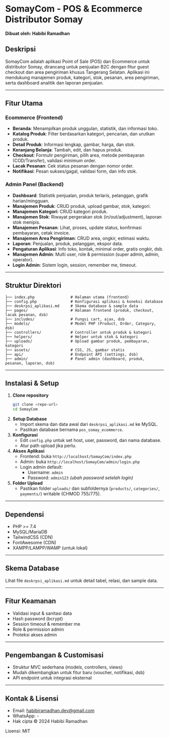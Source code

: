 # SomayCom - POS & Ecommerce Distributor Somay

**Dibuat oleh: Habibi Ramadhan**

## Deskripsi
SomayCom adalah aplikasi Point of Sale (POS) dan Ecommerce untuk distributor Somay, dirancang untuk penjualan B2C dengan fitur guest checkout dan area pengiriman khusus Tangerang Selatan. Aplikasi ini mendukung manajemen produk, kategori, stok, pesanan, area pengiriman, serta dashboard analitik dan laporan penjualan.

---

## Fitur Utama

### Ecommerce (Frontend)
- **Beranda**: Menampilkan produk unggulan, statistik, dan informasi toko.
- **Katalog Produk**: Filter berdasarkan kategori, pencarian, dan urutkan produk.
- **Detail Produk**: Informasi lengkap, gambar, harga, dan stok.
- **Keranjang Belanja**: Tambah, edit, dan hapus produk.
- **Checkout**: Formulir pengiriman, pilih area, metode pembayaran (COD/Transfer), validasi minimum order.
- **Lacak Pesanan**: Cek status pesanan dengan nomor order.
- **Notifikasi**: Pesan sukses/gagal, validasi form, dan info stok.

### Admin Panel (Backend)
- **Dashboard**: Statistik penjualan, produk terlaris, pelanggan, grafik harian/mingguan.
- **Manajemen Produk**: CRUD produk, upload gambar, stok, kategori.
- **Manajemen Kategori**: CRUD kategori produk.
- **Manajemen Stok**: Riwayat pergerakan stok (in/out/adjustment), laporan stok menipis.
- **Manajemen Pesanan**: Lihat, proses, update status, konfirmasi pembayaran, cetak invoice.
- **Manajemen Area Pengiriman**: CRUD area, ongkir, estimasi waktu.
- **Laporan**: Penjualan, produk, pelanggan, ekspor data.
- **Pengaturan Aplikasi**: Info toko, kontak, minimal order, gratis ongkir, dsb.
- **Manajemen Admin**: Multi user, role & permission (super admin, admin, operator).
- **Login Admin**: Sistem login, session, remember me, timeout.

---

## Struktur Direktori

```
├── index.php                # Halaman utama (frontend)
├── config.php               # Konfigurasi aplikasi & koneksi database
├── deskrpsi_aplikasi.md     # Skema database & sample data
├── pages/                   # Halaman frontend (produk, checkout, lacak pesanan, dsb)
├── includes/                # Fungsi cart, ajax, dsb
├── models/                  # Model PHP (Product, Order, Category, dsb)
├── controllers/             # Controller untuk produk & kategori
├── helpers/                 # Helper untuk stok & kategori
├── uploads/                 # Upload gambar produk, pembayaran, kategori
├── assets/                  # CSS, JS, gambar statis
├── api/                     # Endpoint API (settings, dsb)
├── admin/                   # Panel admin (dashboard, produk, pesanan, laporan, dsb)
```

---

## Instalasi & Setup

1. **Clone repository**
   ```bash
   git clone <repo-url>
   cd SomayCom
   ```
2. **Setup Database**
   - Import skema dan data awal dari `deskrpsi_aplikasi.md` ke MySQL.
   - Pastikan database bernama `pos_somay_ecommerce`.
3. **Konfigurasi**
   - Edit `config.php` untuk set host, user, password, dan nama database.
   - Atur path upload jika perlu.
4. **Akses Aplikasi**
   - Frontend: buka `http://localhost/SomayCom/index.php`
   - Admin: buka `http://localhost/SomayCom/admin/login.php`
   - Login admin default: 
     - Username: `admin`
     - Password: `admin123` *(ubah password setelah login)*
5. **Folder Upload**
   - Pastikan folder `uploads/` dan subfoldernya (`products/`, `categories/`, `payments/`) writable (CHMOD 755/775).

---

## Dependensi
- PHP >= 7.4
- MySQL/MariaDB
- TailwindCSS (CDN)
- FontAwesome (CDN)
- XAMPP/LAMPP/WAMP (untuk lokal)

---

## Skema Database
Lihat file `deskrpsi_aplikasi.md` untuk detail tabel, relasi, dan sample data.

---

## Fitur Keamanan
- Validasi input & sanitasi data
- Hash password (bcrypt)
- Session timeout & remember me
- Role & permission admin
- Proteksi akses admin

---

## Pengembangan & Customisasi
- Struktur MVC sederhana (models, controllers, views)
- Mudah dikembangkan untuk fitur baru (voucher, notifikasi, dsb)
- API endpoint untuk integrasi eksternal

---

## Kontak & Lisensi
- Email: habibiramadhan.dev@gmail.com
- WhatsApp: -
- Hak cipta © 2024 Habibi Ramadhan

Lisensi: MIT 